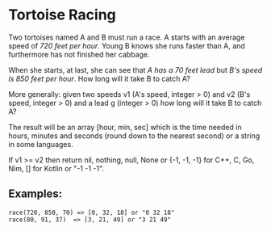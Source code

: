 # Tortoise Racing

Two tortoises named A and B must run a race. A starts with an average speed of *720 feet per hour*. Young B knows she runs faster than A, and furthermore has not finished her cabbage.

When she starts, at last, she can see that *A has a 70 feet lead* but *B's speed is 850 feet per hour*. How long will it take B to catch A?

More generally: given two speeds v1 (A's speed, integer > 0) and v2 (B's speed, integer > 0) and a lead g (integer > 0) how long will it take B to catch A?

The result will be an array [hour, min, sec] which is the time needed in hours, minutes and seconds (round down to the nearest second) or a string in some languages.

If v1 >= v2 then return nil, nothing, null, None or {-1, -1, -1} for C++, C, Go, Nim, [] for Kotlin or "-1 -1 -1".

## Examples:

```
race(720, 850, 70) => [0, 32, 18] or "0 32 18"
race(80, 91, 37)  => [3, 21, 49] or "3 21 49"
```